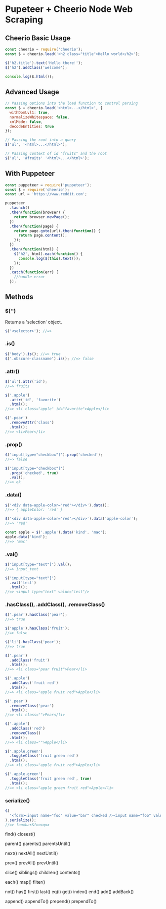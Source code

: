 # Pupeteer + Cheerio Node Web Scraping

## Cheerio Basic Usage

```js
const cheerio = require('cheerio');
const $ = cheerio.load('<h2 class="title">Hello world</h2>');

$('h2.title').text('Hello there!');
$('h2').addClass('welcome');

console.log($.html());
```

## Advanced Usage

```js
// Passing options into the load function to control parsing
const $ = cheerio.load('<html>...</html>', {
  withDomLvl1: true,
  normalizeWhitespace: false,
  xmlMode: false,
  decodeEntities: true
});

// Passing the root into a query
$('ul', '<html>...</html>');

// Passing context of id "fruits" and the root
$('ul', '#fruits' '<html>...</html>');
```

## With Puppeteer

```js
const puppeteer = require('puppeteer');
const $ = require('cheerio');
const url = 'https://www.reddit.com';

puppeteer
  .launch()
  .then(function(browser) {
    return browser.newPage();
  })
  .then(function(page) {
    return page.goto(url).then(function() {
      return page.content();
    });
  })
  .then(function(html) {
    $('h2', html).each(function() {
      console.log($(this).text());
    });
  })
  .catch(function(err) {
    //handle error
  });
```

## Methods

### \$('<selector>')

Returns a 'selection' object.

```js
$('<selector>'); //=>
```

### .is()

```js
$('body').is(); //=> true
$('.obscure-classname').is(); //=> false
```

### .attr()

```js
$('ul').attr('id');
//=> fruits

$('.apple')
  .attr('id', 'favorite')
  .html();
//=> <li class="apple" id="favorite">Apple</li>

$('.pear')
  .removeAttr('class')
  .html();
//=> <li>Pear</li>
```

### .prop()

```js
$('input[type="checkbox"]').prop('checked');
//=> false

$('input[type="checkbox"]')
  .prop('checked', true)
  .val();
//=> ok
```

### .data()

```js
$('<div data-apple-color="red"></div>').data();
//=> { appleColor: 'red' }

$('<div data-apple-color="red"></div>').data('apple-color');
//=> 'red'

const apple = $('.apple').data('kind', 'mac');
apple.data('kind');
//=> 'mac'
```

### .val()

```js
$('input[type="text"]').val();
//=> input_text

$('input[type="text"]')
  .val('test')
  .html();
//=> <input type="text" value="test"/>
```

### .hasClass(), .addClass(), .removeClass()

```js
$('.pear').hasClass('pear');
//=> true

$('apple').hasClass('fruit');
//=> false

$('li').hasClass('pear');
//=> true

$('.pear')
  .addClass('fruit')
  .html();
//=> <li class="pear fruit">Pear</li>

$('.apple')
  .addClass('fruit red')
  .html();
//=> <li class="apple fruit red">Apple</li>

$('.pear')
  .removeClass('pear')
  .html();
//=> <li class="">Pear</li>

$('.apple')
  .addClass('red')
  .removeClass()
  .html();
//=> <li class="">Apple</li>

$('.apple.green')
  .toggleClass('fruit green red')
  .html();
//=> <li class="apple fruit red">Apple</li>

$('.apple.green')
  .toggleClass('fruit green red', true)
  .html();
//=> <li class="apple green fruit red">Apple</li>
```

### serialize()

```js
$(
  '<form><input name="foo" value="bar" checked /><input name="foo" value="qux" checked /></form>'
).serialize();
//=> foo=bar&foo=qux
```

find()
closest()

parent()
parents()
parentsUntil()

next()
nextAll()
nextUntil()

prev()
prevAll()
prevUntil()

slice()
siblings()
children()
contents()

each()
map()
filter()

not()
has()
first()
last()
eq(i)
get()
index()
end()
add()
addBack()

append()
appendTo()
prepend()
prependTo()
